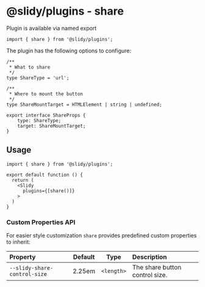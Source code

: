 # @slidy/plugins - share

Plugin is available via named export

```tsx
import { share } from '@slidy/plugins';
```

The plugin has the following options to configure:

```tsx
/**
 * What to share
 */
type ShareType = 'url';

/**
 * Where to mount the button
 */
type ShareMountTarget = HTMLElement | string | undefined;

export interface ShareProps {
    type: ShareType;
    target: ShareMountTarget;
}
```

## Usage

```tsx
import { share } from '@slidy/plugins';

export default function () {
  return (
    <Slidy
      plugins={[share()]}
    >
  )
}
```

### Custom Properties API

For easier style customization `share` provides predefined custom properties to inherit:

| Property                         |  Default  |    Type    | Description                             |
| :------------------------------- | :-------: | :--------: | :-------------------------------------- |
| `--slidy-share-control-size`     |  2.25em   | `<length>` | The share button control size.          |
